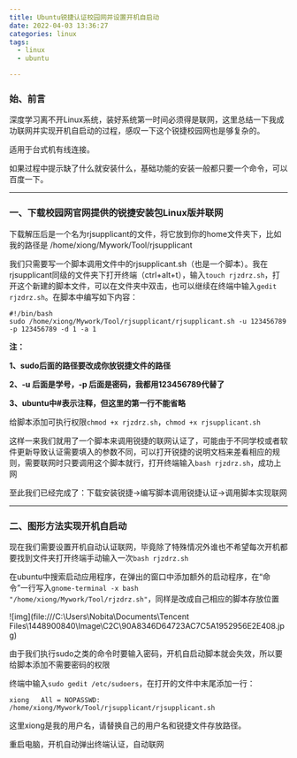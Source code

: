 ```yaml
---
title: Ubuntu锐捷认证校园网并设置开机自启动
date: 2022-04-03 13:36:27
categories: linux
tags:
  - linux
  - ubuntu

---
```




### 	始、前言

深度学习离不开Linux系统，装好系统第一时间必须得是联网，这里总结一下我成功联网并实现开机自启动的过程，感叹一下这个锐捷校园网也是够复杂的。



适用于台式机有线连接。

如果过程中提示缺了什么就安装什么，基础功能的安装一般都只要一个命令，可以百度一下。



<!--more-->

---



### 一、下载校园网官网提供的锐捷安装包Linux版并联网

下载解压后是一个名为rjsupplicant的文件，将它放到你的home文件夹下，比如我的路径是 /home/xiong/Mywork/Tool/rjsupplicant



我们只需要写一个脚本调用文件中的rjsupplicant.sh（也是一个脚本）。我在rjsupplicant同级的文件夹下打开终端（ctrl+alt+t），输入`touch rjzdrz.sh`，打开这个新建的脚本文件，可以在文件夹中双击，也可以继续在终端中输入`gedit rjzdrz.sh`。在脚本中编写如下内容：

```
#!/bin/bash
sudo /home/xiong/Mywork/Tool/rjsupplicant/rjsupplicant.sh -u 123456789 -p 123456789 -d 1 -a 1
```

**注：**

**1、sudo后面的路径要改成你放锐捷文件的路径**

**2、-u 后面是学号，-p 后面是密码，我都用123456789代替了**

**3、ubuntu中#表示注释，但这里的第一行不能省略**



给脚本添加可执行权限`chmod +x rjzdrz.sh`，`chmod +x rjsupplicant.sh`



这样一来我们就用了一个脚本来调用锐捷的联网认证了，可能由于不同学校或者软件更新导致认证需要填入的参数不同，可以打开锐捷的说明文档来差看相应的规则，需要联网时只要调用这个脚本就行，打开终端输入`bash rjzdrz.sh`，成功上网



至此我们已经完成了：下载安装锐捷→编写脚本调用锐捷认证→调用脚本实现联网

---

### 二、图形方法实现开机自启动

现在我们需要设置开机自动认证联网，毕竟除了特殊情况外谁也不希望每次开机都要找到文件夹打开终端手动输入一次`bash rjzdrz.sh`

在ubuntu中搜索启动应用程序，在弹出的窗口中添加额外的启动程序，在“命令”一行写入`gnome-terminal -x bash "/home/xiong/Mywork/Tool/rjzdrz.sh"`，同样是改成自己相应的脚本存放位置

![img](file:///C:\Users\Nobita\Documents\Tencent Files\1448900840\Image\C2C\90A8346D64723AC7C5A1952956E2E408.jpg)



由于我们执行sudo之类的命令时要输入密码，开机自启动脚本就会失效，所以要给脚本添加不需要密码的权限

终端中输入`sudo gedit /etc/sudoers`，在打开的文件中末尾添加一行：

```
xiong	All = NOPASSWD: /home/xiong/Mywork/Tool/rjsupplicant/rjsupplicant.sh
```

这里xiong是我的用户名，请替换自己的用户名和锐捷文件存放路径。



重启电脑，开机自动弹出终端认证，自动联网
